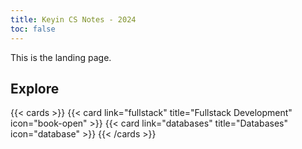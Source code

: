 ```yaml
---
title: Keyin CS Notes - 2024
toc: false
---
```


This is the landing page.

## Explore

{{< cards >}}
  {{< card link="fullstack" title="Fullstack Development" icon="book-open" >}}
  {{< card link="databases" title="Databases" icon="database" >}}
{{< /cards >}}

